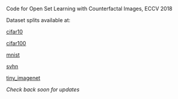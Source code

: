 Code for Open Set Learning with Counterfactal Images, ECCV 2018

Dataset splits available at:

[cifar10](https://lwneal.com/openset-splits/cifar10.tar.gz)

[cifar100](https://lwneal.com/openset-splits/cifar100.tar.gz)

[mnist](https://lwneal.com/openset-splits/mnist.tar.gz)

[svhn](https://lwneal.com/openset-splits/svhn.tar.gz)

[tiny_imagenet](https://lwneal.com/openset-splits/tiny_imagenet.tar.gz)

*Check back soon for updates*
